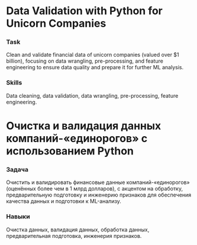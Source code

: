 # Data Validation with Python for Unicorn Companies

### Task  
Clean and validate financial data of unicorn companies (valued over $1 billion), focusing on data wrangling, pre-processing, and feature engineering to ensure data quality and prepare it for further ML analysis.

### Skills  
Data cleaning, data validation, data wrangling, pre-processing, feature engineering.

# Очистка и валидация данных компаний-«единорогов» с использованием Python

### Задача  
Очистить и валидировать финансовые данные компаний-«единорогов» (оценённых более чем в 1 млрд долларов), с акцентом на обработку, предварительную подготовку и инженерию признаков для обеспечения качества данных и подготовки к ML-анализу.

### Навыки  
Очистка данных, валидация данных, обработка данных, предварительная подготовка, инженерия признаков.
